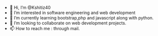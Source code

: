 - 👋 Hi, I’m @Kshitiz40
- 👀 I’m interested in software engineering and web development
- 🌱 I’m currently learning bootstrap,php and javascript along with python.
- 💞️ I’m looking to collaborate on web development projects.
- 📫 How to reach me : through mail.

<!---
Kshitiz40/Kshitiz40 is a ✨ special ✨ repository because its `README.md` (this file) appears on your GitHub profile.
You can click the Preview link to take a look at your changes.
--->
